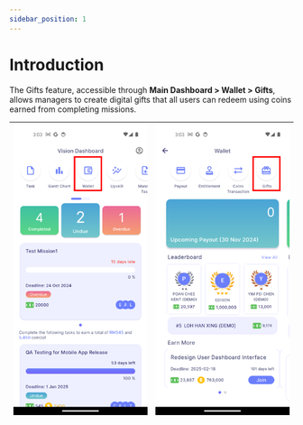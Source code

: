 ```yaml
---
sidebar_position: 1
---
```


# Introduction

The Gifts feature, accessible through **Main Dashboard > Wallet > Gifts**, allows managers to create digital gifts that all users can redeem using coins earned from completing missions.

|![gift](../../../../static/img/integration/vision/gift/giftIntro1.png)|![gift](../../../../static/img/integration/vision/gift/giftIntro2.png)|
|:--------------------------------|:--------------------------------|
